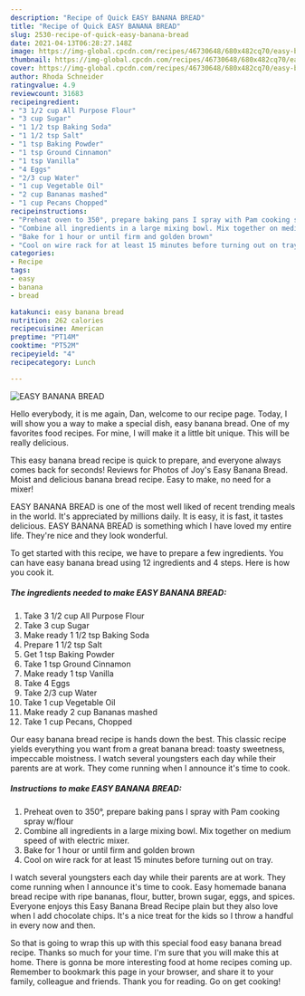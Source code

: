```yaml
---
description: "Recipe of Quick EASY BANANA BREAD"
title: "Recipe of Quick EASY BANANA BREAD"
slug: 2530-recipe-of-quick-easy-banana-bread
date: 2021-04-13T06:28:27.148Z
image: https://img-global.cpcdn.com/recipes/46730648/680x482cq70/easy-banana-bread-recipe-main-photo.jpg
thumbnail: https://img-global.cpcdn.com/recipes/46730648/680x482cq70/easy-banana-bread-recipe-main-photo.jpg
cover: https://img-global.cpcdn.com/recipes/46730648/680x482cq70/easy-banana-bread-recipe-main-photo.jpg
author: Rhoda Schneider
ratingvalue: 4.9
reviewcount: 31683
recipeingredient:
- "3 1/2 cup All Purpose Flour"
- "3 cup Sugar"
- "1 1/2 tsp Baking Soda"
- "1 1/2 tsp Salt"
- "1 tsp Baking Powder"
- "1 tsp Ground Cinnamon"
- "1 tsp Vanilla"
- "4 Eggs"
- "2/3 cup Water"
- "1 cup Vegetable Oil"
- "2 cup Bananas mashed"
- "1 cup Pecans Chopped"
recipeinstructions:
- "Preheat oven to 350°, prepare baking pans I spray with Pam cooking spray w/flour"
- "Combine all ingredients in a large mixing bowl. Mix together on medium speed of with electric mixer."
- "Bake for 1 hour or until firm and golden brown"
- "Cool on wire rack for at least 15 minutes before turning out on tray."
categories:
- Recipe
tags:
- easy
- banana
- bread

katakunci: easy banana bread 
nutrition: 262 calories
recipecuisine: American
preptime: "PT14M"
cooktime: "PT52M"
recipeyield: "4"
recipecategory: Lunch

---
```



![EASY BANANA BREAD](https://img-global.cpcdn.com/recipes/46730648/680x482cq70/easy-banana-bread-recipe-main-photo.jpg)

Hello everybody, it is me again, Dan, welcome to our recipe page. Today, I will show you a way to make a special dish, easy banana bread. One of my favorites food recipes. For mine, I will make it a little bit unique. This will be really delicious.

This easy banana bread recipe is quick to prepare, and everyone always comes back for seconds! Reviews for Photos of Joy&#39;s Easy Banana Bread. Moist and delicious banana bread recipe. Easy to make, no need for a mixer!

EASY BANANA BREAD is one of the most well liked of recent trending meals in the world. It's appreciated by millions daily. It is easy, it is fast, it tastes delicious. EASY BANANA BREAD is something which I have loved my entire life. They're nice and they look wonderful.


To get started with this recipe, we have to prepare a few ingredients. You can have easy banana bread using 12 ingredients and 4 steps. Here is how you cook it.

<!--inarticleads1-->

##### The ingredients needed to make EASY BANANA BREAD:

1. Take 3 1/2 cup All Purpose Flour
1. Take 3 cup Sugar
1. Make ready 1 1/2 tsp Baking Soda
1. Prepare 1 1/2 tsp Salt
1. Get 1 tsp Baking Powder
1. Take 1 tsp Ground Cinnamon
1. Make ready 1 tsp Vanilla
1. Take 4 Eggs
1. Take 2/3 cup Water
1. Take 1 cup Vegetable Oil
1. Make ready 2 cup Bananas mashed
1. Take 1 cup Pecans, Chopped


Our easy banana bread recipe is hands down the best. This classic recipe yields everything you want from a great banana bread: toasty sweetness, impeccable moistness. I watch several youngsters each day while their parents are at work. They come running when I announce it&#39;s time to cook. 

<!--inarticleads2-->

##### Instructions to make EASY BANANA BREAD:

1. Preheat oven to 350°, prepare baking pans I spray with Pam cooking spray w/flour
1. Combine all ingredients in a large mixing bowl. Mix together on medium speed of with electric mixer.
1. Bake for 1 hour or until firm and golden brown
1. Cool on wire rack for at least 15 minutes before turning out on tray.


I watch several youngsters each day while their parents are at work. They come running when I announce it&#39;s time to cook. Easy homemade banana bread recipe with ripe bananas, flour, butter, brown sugar, eggs, and spices. Everyone enjoys this Easy Banana Bread Recipe plain but they also love when I add chocolate chips. It&#39;s a nice treat for the kids so I throw a handful in every now and then. 

So that is going to wrap this up with this special food easy banana bread recipe. Thanks so much for your time. I'm sure that you will make this at home. There is gonna be more interesting food at home recipes coming up. Remember to bookmark this page in your browser, and share it to your family, colleague and friends. Thank you for reading. Go on get cooking!
